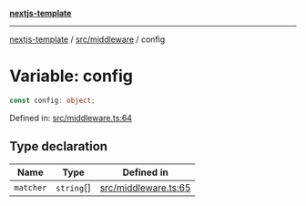 [**nextjs-template**](../../../README.md)

---

[nextjs-template](../../../README.md) / [src/middleware](../README.md) / config

# Variable: config

```ts
const config: object;
```

Defined in: [src/middleware.ts:64](https://github.com/Its-Satyajit/nextjs-template/blob/main/src/middleware.ts#L64)

## Type declaration

| Name                           | Type       | Defined in                                                                                                                                  |
| ------------------------------ | ---------- | ------------------------------------------------------------------------------------------------------------------------------------------- |
| <a id="matcher"></a> `matcher` | `string`[] | [src/middleware.ts:65](https://github.com/Its-Satyajit/nextjs-template/blob/main/src/middleware.ts#L65) |
